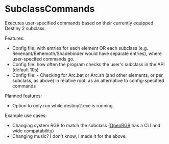 # SubclassCommands
Executes user-specified commands based on their currently equipped Destiny 2 subclass.

Features:
- Config file: with entries for each element OR each subclass (e.g. Revenant/Behemoth/Shadebinder would have separate entries), where user-specifed commands go.
- Config file: how often the program checks the user's subclass in the API (default 10s)
- Config file: - Checking for Arc.bat or Arc.sh (and other elements, or per subclass, as above) in relative root, as an alternative to config-specified commands


Planned features:
- Option to only run while destiny2.exe is running.

Example use cases:
- Changing system RGB to match the subclass ([OpenRGB](https://openrgb.org/) has a CLI and wide compatability)
- Changing music? I don't know, I made it for the above.


